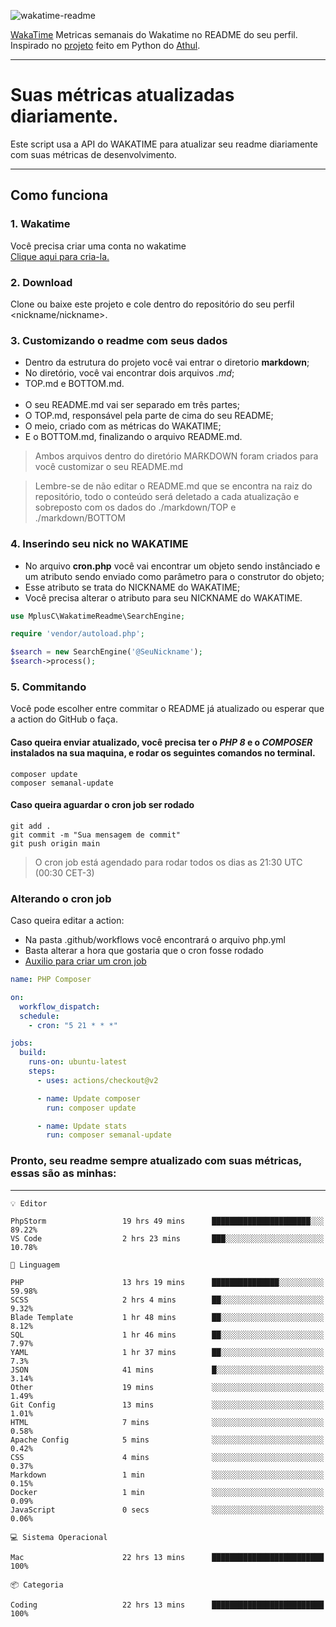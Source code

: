 ![wakatime-readme](https://socialify.git.ci/bymatheus/wakatime-readme/image?description=1&descriptionEditable=M%C3%A9tricas%20semanais%20do%20Wakatime%20no%20seu%20README%20de%20perfil.&font=KoHo&forks=1&language=1&owner=1&pattern=Signal&stargazers=1&theme=Dark)

[WakaTime](https://wakatime.com) Metricas semanais do Wakatime no README do seu perfil. <br>
Inspirado no [projeto](https://github.com/athul/waka-readme) feito em Python do [Athul](https://github.com/athul).
___

# Suas métricas atualizadas diariamente.
Este script usa a API do WAKATIME para atualizar seu readme diariamente com suas métricas de desenvolvimento.

___

## Como funciona

### 1. Wakatime
Você precisa criar uma conta no wakatime <br>
[Clique aqui para cria-la.](https://wakatime.com) 

### 2. Download
Clone ou baixe este projeto e cole dentro do repositório do seu perfil <nickname/nickname>.

### 3. Customizando o readme com seus dados
- Dentro da estrutura do projeto você vai entrar o diretorio **markdown**;  
- No diretório, você vai encontrar dois arquivos *.md*;
- TOP.md e BOTTOM.md.
<br><br>
- O seu README.md vai ser separado em três partes; 
- O TOP.md, responsável pela parte de cima do seu README;
- O meio, criado com as métricas do WAKATIME;
- E o BOTTOM.md, finalizando o arquivo README.md.<br>

> Ambos arquivos dentro do diretório MARKDOWN foram criados para você customizar o seu README.md

> Lembre-se de não editar o README.md que se encontra na raiz do repositório, todo o conteúdo será deletado a cada atualização e sobreposto com os dados do ./markdown/TOP e ./markdown/BOTTOM

### 4. Inserindo seu nick no WAKATIME
- No arquivo **cron.php** você vai encontrar um objeto sendo instânciado e um atributo sendo enviado como parâmetro para o construtor do objeto;
- Esse atributo se trata do NICKNAME do WAKATIME;
- Você precisa alterar o atributo para seu NICKNAME do WAKATIME.

```php
use MplusC\WakatimeReadme\SearchEngine;

require 'vendor/autoload.php';

$search = new SearchEngine('@SeuNickname');
$search->process();
```

### 5. Commitando
Você pode escolher entre commitar o README já atualizado ou esperar que a action do GitHub o faça. <br>

#### Caso queira enviar atualizado, você precisa ter o *PHP 8* e o *COMPOSER* instalados na sua maquina, e rodar os seguintes comandos no terminal.
```composer
composer update
composer semanal-update 
```

#### Caso queira aguardar o cron job ser rodado 
```git 
git add .
git commit -m "Sua mensagem de commit"
git push origin main
```

>O cron job está agendado para rodar todos os dias as 21:30 UTC (00:30 CET-3) 

### Alterando o cron job
Caso queira editar a action:

- Na pasta .github/workflows você encontrará o arquivo php.yml
- Basta alterar a hora que gostaria que o cron fosse rodado
- [Auxilio para criar um cron job](https://crontab.guru)

```yml
name: PHP Composer

on:
  workflow_dispatch:
  schedule:
    - cron: "5 21 * * *"

jobs:
  build:
    runs-on: ubuntu-latest
    steps:
      - uses: actions/checkout@v2

      - name: Update composer
        run: composer update

      - name: Update stats
        run: composer semanal-update
```

### Pronto, seu readme sempre atualizado com suas métricas, essas são as minhas:

___
```text
💡 Editor

PhpStorm                 19 hrs 49 mins      ██████████████████████░░░     89.22%
VS Code                  2 hrs 23 mins       ███░░░░░░░░░░░░░░░░░░░░░░     10.78%
```
```text
💬 Linguagem

PHP                      13 hrs 19 mins      ███████████████░░░░░░░░░░     59.98%
SCSS                     2 hrs 4 mins        ██░░░░░░░░░░░░░░░░░░░░░░░      9.32%
Blade Template           1 hr 48 mins        ██░░░░░░░░░░░░░░░░░░░░░░░      8.12%
SQL                      1 hr 46 mins        ██░░░░░░░░░░░░░░░░░░░░░░░      7.97%
YAML                     1 hr 37 mins        ██░░░░░░░░░░░░░░░░░░░░░░░       7.3%
JSON                     41 mins             █░░░░░░░░░░░░░░░░░░░░░░░░      3.14%
Other                    19 mins             ░░░░░░░░░░░░░░░░░░░░░░░░░      1.49%
Git Config               13 mins             ░░░░░░░░░░░░░░░░░░░░░░░░░      1.01%
HTML                     7 mins              ░░░░░░░░░░░░░░░░░░░░░░░░░      0.58%
Apache Config            5 mins              ░░░░░░░░░░░░░░░░░░░░░░░░░      0.42%
CSS                      4 mins              ░░░░░░░░░░░░░░░░░░░░░░░░░      0.37%
Markdown                 1 min               ░░░░░░░░░░░░░░░░░░░░░░░░░      0.15%
Docker                   1 min               ░░░░░░░░░░░░░░░░░░░░░░░░░      0.09%
JavaScript               0 secs              ░░░░░░░░░░░░░░░░░░░░░░░░░      0.06%
```
```text
💻 Sistema Operacional

Mac                      22 hrs 13 mins      █████████████████████████       100%
```
```text
📦 Categoria

Coding                   22 hrs 13 mins      █████████████████████████       100%
```
